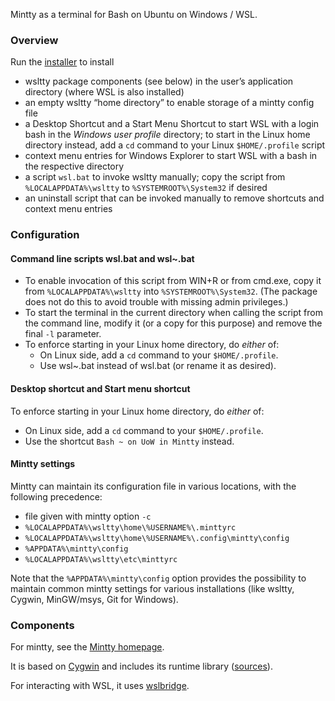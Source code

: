 Mintty as a terminal for Bash on Ubuntu on Windows / WSL.

### Overview ###

Run the [installer](https://github.com/mintty/wsltty/releases) to install
* wsltty package components (see below) in the user’s application directory (where WSL is also installed)
* an empty wsltty “home directory” to enable storage of a mintty config file
* a Desktop Shortcut and a Start Menu Shortcut to start WSL with a login bash in the *Windows user profile* directory; to start in the Linux home directory instead, add a `cd` command to your Linux `$HOME/.profile` script
* context menu entries for Windows Explorer to start WSL with a bash in the respective directory
* a script `wsl.bat` to invoke wsltty manually; copy the script from `%LOCALAPPDATA%\wsltty` to `%SYSTEMROOT%\System32` if desired
* an uninstall script that can be invoked manually to remove shortcuts and context menu entries

### Configuration ###

#### Command line scripts wsl.bat and wsl~.bat ####

* To enable invocation of this script from WIN+R or from cmd.exe, 
  copy it from `%LOCALAPPDATA%\wsltty` into `%SYSTEMROOT%\System32`.
  (The package does not do this to avoid trouble with missing admin privileges.)
* To start the terminal in the current directory when calling the script from the command line,
  modify it (or a copy for this purpose) and remove the final `-l` parameter.
* To enforce starting in your Linux home directory, do *either* of:
  * On Linux side, add a `cd` command to your `$HOME/.profile`.
  * Use wsl~.bat instead of wsl.bat (or rename it as desired).

#### Desktop shortcut and Start menu shortcut ####

To enforce starting in your Linux home directory, do *either* of:
* On Linux side, add a `cd` command to your `$HOME/.profile`.
* Use the shortcut `Bash ~ on UoW in Mintty` instead.

#### Mintty settings ####

Mintty can maintain its configuration file in various locations, 
with the following precedence:
* file given with mintty option `-c`
* `%LOCALAPPDATA%\wsltty\home\%USERNAME%\.minttyrc`
* `%LOCALAPPDATA%\wsltty\home\%USERNAME%\.config\mintty\config`
* `%APPDATA%\mintty\config`
* `%LOCALAPPDATA%\wsltty\etc\minttyrc`

Note that the `%APPDATA%\mintty\config` option provides the possibility 
to maintain common mintty settings for various installations (like 
wsltty, Cygwin, MinGW/msys, Git for Windows).

### Components ###

For mintty, see the [Mintty homepage](http://mintty.github.io/).

It is based on [Cygwin](http://cygwin.com) 
and includes its runtime library ([sources](http://mirrors.dotsrc.org/cygwin/x86/release/cygwin)).

For interacting with WSL, it uses [wslbridge](https://github.com/rprichard/wslbridge).

